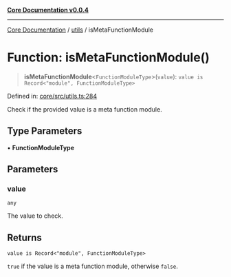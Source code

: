 [**Core Documentation v0.0.4**](../../README.md)

***

[Core Documentation](../../modules.md) / [utils](../README.md) / isMetaFunctionModule

# Function: isMetaFunctionModule()

> **isMetaFunctionModule**\<`FunctionModuleType`\>(`value`): `value is Record<"module", FunctionModuleType>`

Defined in: [core/src/utils.ts:284](https://github.com/stonemjs/core/blob/d2167ff53d508d3a75c05f0cf962180518d3e061/src/utils.ts#L284)

Check if the provided value is a meta function module.

## Type Parameters

• **FunctionModuleType**

## Parameters

### value

`any`

The value to check.

## Returns

`value is Record<"module", FunctionModuleType>`

`true` if the value is a meta function module, otherwise `false`.
